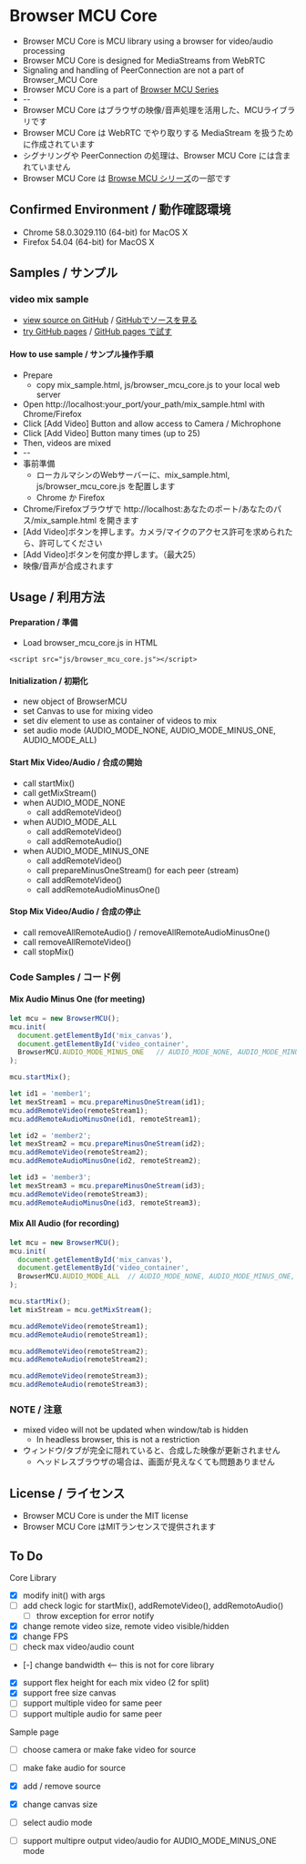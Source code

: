 # Browser MCU Core

* Browser MCU Core is MCU library using a browser for video/audio processing
* Browser MCU Core is designed for MediaStreams from WebRTC
* Signaling and handling of PeerConnection are not a part of Browser_MCU Core
* Browser MCU Core is a part of [Browser MCU Series](https://github.com/mganeko/browser_mcu)
* --
* Browser MCU Core はブラウザの映像/音声処理を活用した、MCUライブラリです
* Browser MCU Core は WebRTC でやり取りする MediaStream を扱うために作成されています
* シグナリングや PeerConnection の処理は、Browser MCU Core には含まれていません
* Browser MCU Core は [Browse MCU シリーズ](https://github.com/mganeko/browser_mcu)の一部です

## Confirmed Environment / 動作確認環境

* Chrome  58.0.3029.110 (64-bit) for MacOS X
* Firefox 54.04 (64-bit) for MacOS X


## Samples / サンプル

### video mix sample

* [view source on GitHub](https://github.com/mganeko/browser_mcu_core/blob/master/mix_sample.html) / [GitHubでソースを見る](https://github.com/mganeko/browser_mcu_core/blob/master/mix_sample.html)
* [try GitHub pages](https://mganeko.github.io/browser_mcu_core/mix_sample.html) / [GitHub pages で試す](https://mganeko.github.io/browser_mcu_core/mix_sample.html)

#### How to use sample / サンプル操作手順

* Prepare
  * copy mix_sample.html, js/browser_mcu_core.js to your local web server
* Open http://localhost:your_port/your_path/mix_sample.html with Chrome/Firefox
* Click [Add Video] Button and allow access to Camera / Michrophone
* Click [Add Video] Button many times (up to 25)
* Then, videos are mixed
* --
* 事前準備
  * ローカルマシンのWebサーバーに、mix_sample.html, js/browser_mcu_core.js を配置します
  * Chrome か Firefox 
* Chrome/Firefoxブラウザで http://localhost:あなたのポート/あなたのパス/mix_sample.html を開きます
* [Add Video]ボタンを押します。カメラ/マイクのアクセス許可を求められたら、許可してください
* [Add Video]ボタンを何度か押します。（最大25）
* 映像/音声が合成されます

## Usage / 利用方法

#### Preparation / 準備

* Load browser_mcu_core.js in HTML

```
<script src="js/browser_mcu_core.js"></script>
```

#### Initialization / 初期化

* new object of BrowserMCU
* set Canvas to use for mixing video
* set div element to use as container of videos to mix
* set audio mode (AUDIO_MODE_NONE, AUDIO_MODE_MINUS_ONE, AUDIO_MODE_ALL)

#### Start Mix Video/Audio / 合成の開始

* call startMix()
* call getMixStream()
* when AUDIO_MODE_NONE
  * call addRemoteVideo()
* when AUDIO_MODE_ALL
  * call addRemoteVideo()
  * call addRemoteAudio()
* when AUDIO_MODE_MINUS_ONE
  * call addRemoteVideo()
  * call prepareMinusOneStream() for each peer (stream)
  * call addRemoteVideo()
  * call addRemoteAudioMinusOne()

#### Stop  Mix Video/Audio / 合成の停止

* call removeAllRemoteAudio() / removeAllRemoteAudioMinusOne()
* call removeAllRemoteVideo()
* call stopMix()


### Code Samples / コード例

#### Mix Audio Minus One (for meeting)

```js
let mcu = new BrowserMCU();
mcu.init(
  document.getElementById('mix_canvas'),
  document.getElementById('video_container',
  BrowserMCU.AUDIO_MODE_MINUS_ONE   // AUDIO_MODE_NONE, AUDIO_MODE_MINUS_ONE, AUDIO_MODE_ALL
);

mcu.startMix();

let id1 = 'member1';
let mexStream1 = mcu.prepareMinusOneStream(id1);
mcu.addRemoteVideo(remoteStream1);
mcu.addRemoteAudioMinusOne(id1, remoteStream1);

let id2 = 'member2';
let mexStream2 = mcu.prepareMinusOneStream(id2);
mcu.addRemoteVideo(remoteStream2);
mcu.addRemoteAudioMinusOne(id2, remoteStream2);

let id3 = 'member3';
let mexStream3 = mcu.prepareMinusOneStream(id3);
mcu.addRemoteVideo(remoteStream3);
mcu.addRemoteAudioMinusOne(id3, remoteStream3);
```

#### Mix All Audio (for recording)

```js
let mcu = new BrowserMCU();
mcu.init(
  document.getElementById('mix_canvas'),
  document.getElementById('video_container',
  BrowserMCU.AUDIO_MODE_ALL  // AUDIO_MODE_NONE, AUDIO_MODE_MINUS_ONE, AUDIO_MODE_ALL
);

mcu.startMix();
let mixStream = mcu.getMixStream();

mcu.addRemoteVideo(remoteStream1);
mcu.addRemoteAudio(remoteStream1);

mcu.addRemoteVideo(remoteStream2);
mcu.addRemoteAudio(remoteStream2);

mcu.addRemoteVideo(remoteStream3);
mcu.addRemoteAudio(remoteStream3);  
```




### NOTE / 注意

* mixed video will not be updated when window/tab is hidden
  * In headless browser, this is not a restriction
* ウィンドウ/タブが完全に隠れていると、合成した映像が更新されません
  * ヘッドレスブラウザの場合は、画面が見えなくても問題ありません

## License / ライセンス

* Browser MCU Core is under the MIT license
* Browser MCU Core はMITランセンスで提供されます

## To Do

Core Library

- [x] modify init() with args
- [ ] add check logic for startMix(), addRemoteVideo(), addRemotoAudio()
  - [ ] throw exception for error notify  
- [x] change remote video size, remote video visible/hidden
- [x] change FPS
- [ ] check max video/audio count 
- [-] change bandwidth <-- this is not for core library
- [x] support flex height for each mix video (2 for split)
- [x] support free size canvas
- [ ] support multiple video for same peer
- [ ] support multiple audio for same peer

Sample page

- [ ] choose camera or make fake video for source
- [ ] make fake audio for source
- [x] add / remove source
- [x] change canvas size
- [ ] select audio mode
- [ ] support multipre output video/audio for AUDIO_MODE_MINUS_ONE mode



